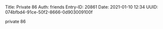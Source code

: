 Title: Private 86
Auth: friends
Entry-ID: 20861
Date: 2021-01-10 12:34
UUID: 074bfbd4-91ce-50f2-8666-0d903009100f

private 86
